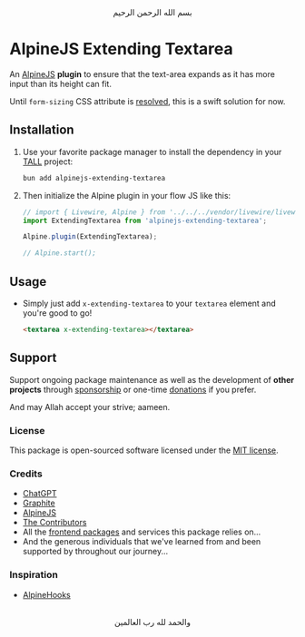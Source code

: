 <div align="center">
    بسم الله الرحمن الرحيم
</div>

# AlpineJS Extending Textarea
An [AlpineJS](https://alpinejs.dev/) **plugin** to ensure that the text-area expands as it has more input than its height can fit.

Until `form-sizing` CSS attribute is [resolved](https://github.com/w3c/csswg-drafts/issues/7542), this is a swift solution for now.


## Installation

1. Use your favorite package manager to install the dependency in your [TALL](https://tallstack.dev) project:

   ```bash
   bun add alpinejs-extending-textarea
   ```

2. Then initialize the Alpine plugin in your flow JS like this:

   ```js
   // import { Livewire, Alpine } from '../../../vendor/livewire/livewire/dist/livewire.esm';
   import ExtendingTextarea from 'alpinejs-extending-textarea';

   Alpine.plugin(ExtendingTextarea);

   // Alpine.start();
   ```


## Usage

- Simply just add `x-extending-textarea` to your `textarea` element and you're good to go!

  ```html
  <textarea x-extending-textarea></textarea>
  ```


## Support

Support ongoing package maintenance as well as the development of **other projects** through [sponsorship](https://github.com/sponsors/GoodM4ven) or one-time [donations](https://github.com/sponsors/GoodM4ven?frequency=one-time&sponsor=GoodM4ven) if you prefer.

And may Allah accept your strive; aameen.

### License

This package is open-sourced software licensed under the [MIT license](LICENSE.md).

### Credits

- [ChatGPT](https://chat.openai.com)
- [Graphite](https://graphite.dev)
- [AlpineJS](https://alpinejs.dev)
- [The Contributors](../../contributors)
- All the [frontend packages](./package.json#24) and services this package relies on...
- And the generous individuals that we've learned from and been supported by throughout our journey...

### Inspiration

- [AlpineHooks](https://github.com/ryangjchandler/alpine-hooks)


<div align="center">
   <br>والحمد لله رب العالمين
</div>
